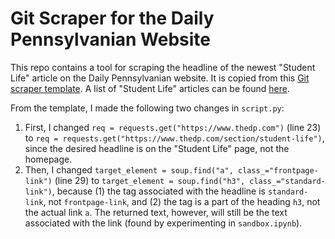 # Git Scraper for the Daily Pennsylvanian Website

This repo contains a tool for scraping the headline of the newest "Student Life" article on the Daily Pennsylvanian website. It is copied from this [Git scraper template](https://github.com/jlumbroso/basic-git-scraper-template). A list of "Student Life" articles can be found [here](https://www.thedp.com/section/student-life). 

From the template, I made the following two changes in `script.py`:
1. First, I changed `req = requests.get("https://www.thedp.com")` (line 23) to `req = requests.get("https://www.thedp.com/section/student-life")`, since the desired headline is on the "Student Life" page, not the homepage.
2. Then, I changed `target_element = soup.find("a", class_="frontpage-link")` (line 29) to `target_element = soup.find("h3", class_="standard-link")`, because (1) the tag associated with the headline is `standard-link`, not `frontpage-link`, and (2) the tag is a part of the heading `h3`, not the actual link `a`. The returned text, however, will still be the text associated with the link (found by experimenting in `sandbox.ipynb`).